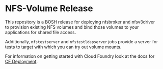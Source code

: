 # NFS-Volume Release

This repository is a [BOSH](https://github.com/cloudfoundry/bosh) release for
deploying nfsbroker and nfsv3driver to provision existing NFS volumes and bind those volumes to your applications for shared file access.

Additionally, `nfstestserver` and `nfstestldapserver` jobs  provide a server for tests to target with which you can try out volume mounts.

For information on getting started with Cloud Foundry look at the docs for
[CF Deployment](https://github.com/cloudfoundry/cf-deployment).
